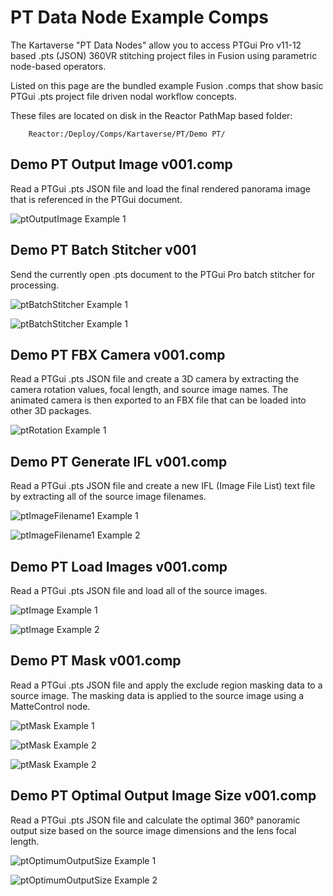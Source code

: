 # PT Data Node Example Comps

The Kartaverse "PT Data Nodes" allow you to access PTGui Pro v11-12 based .pts (JSON) 360VR stitching project files in Fusion using parametric node-based operators.

Listed on this page are the bundled example Fusion .comps that show basic PTGui .pts project file driven nodal workflow concepts.

These files are located on disk in the Reactor PathMap based folder:

        Reactor:/Deploy/Comps/Kartaverse/PT/Demo PT/

## Demo PT Output Image v001.comp

Read a PTGui .pts JSON file and load the final rendered panorama image that is referenced in the PTGui document.

![ptOutputImage Example 1](images/comp-Demo-PT-Output-Image.png)

## Demo PT Batch Stitcher v001

Send the currently open .pts document to the PTGui Pro batch stitcher for processing.

![ptBatchStitcher Example 1](images/comp-Demo-PT-Batch-Stitcher-1.png)

![ptBatchStitcher Example 1](images/comp-Demo-PT-Batch-Stitcher-2.png)

## Demo PT FBX Camera v001.comp

Read a PTGui .pts JSON file and create a 3D camera by extracting the camera rotation values, focal length, and source image names. The animated camera is then exported to an FBX file that can be loaded into other 3D packages.

![ptRotation Example 1](images/comp-Demo-PT-FBX-Camera.png)

## Demo PT Generate IFL v001.comp

Read a PTGui .pts JSON file and create a new IFL (Image File List) text file by extracting all of the source image filenames.

![ptImageFilename1 Example 1](images/comp-Demo-PT-Generate-IFL-1.png)

![ptImageFilename1 Example 2](images/comp-Demo-PT-Generate-IFL-2.png)

## Demo PT Load Images v001.comp

Read a PTGui .pts JSON file and load all of the source images.

![ptImage Example 1](images/comp-Demo-PT-Load-Images-1.png)

![ptImage Example 2](images/comp-Demo-PT-Load-Images-2.png)

## Demo PT Mask v001.comp

Read a PTGui .pts JSON file and apply the exclude region masking data to a source image. The masking data is applied to the source image using a MatteControl node.

![ptMask Example 1](images/comp-Demo-PT-Mask-1.png)

![ptMask Example 2](images/comp-Demo-PT-Mask-2.png)

![ptMask Example 2](images/comp-Demo-PT-Mask-3.jpg)

## Demo PT Optimal Output Image Size v001.comp

Read a PTGui .pts JSON file and calculate the optimal 360° panoramic output size based on the source image dimensions and the lens focal length.

![ptOptimumOutputSize Example 1](images/comp-Demo-PT-Optimal-Output-Image-Size-1.png)

![ptOptimumOutputSize Example 2](images/comp-Demo-PT-Optimal-Output-Image-Size-2.png)

